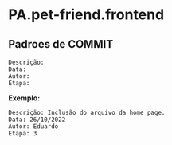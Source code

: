 # PA.pet-friend.frontend

## Padroes de COMMIT

```
Descrição: 
Data:
Autor:
Etapa: 
```

**Exemplo:**

```
Descrição: Inclusão do arquivo da home page.
Data: 26/10/2022
Autor: Eduardo
Etapa: 3
```